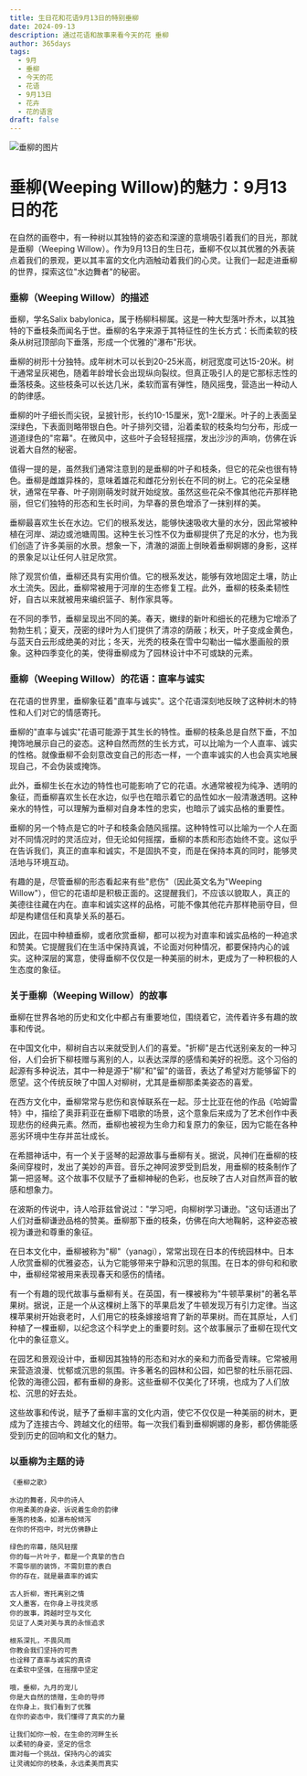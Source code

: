 ```yaml
---
title: 生日花和花语9月13日的特别垂柳
date: 2024-09-13
description: 通过花语和故事来看今天的花 垂柳
author: 365days
tags:
  - 9月
  - 垂柳
  - 今天的花
  - 花语
  - 9月13日
  - 花卉
  - 花的语言
draft: false
---
```



![垂柳的图片](https://cdn.pixabay.com/photo/2020/03/24/18/05/weeping-willow-4964961_1280.jpg#center#center)


# 垂柳(Weeping Willow)的魅力：9月13日的花

在自然的画卷中，有一种树以其独特的姿态和深邃的意境吸引着我们的目光，那就是垂柳（Weeping Willow）。作为9月13日的生日花，垂柳不仅以其优雅的外表装点着我们的景观，更以其丰富的文化内涵触动着我们的心灵。让我们一起走进垂柳的世界，探索这位"水边舞者"的秘密。

### 垂柳（Weeping Willow）的描述

垂柳，学名Salix babylonica，属于杨柳科柳属。这是一种大型落叶乔木，以其独特的下垂枝条而闻名于世。垂柳的名字来源于其特征性的生长方式：长而柔软的枝条从树冠顶部向下垂落，形成一个优雅的"瀑布"形状。

垂柳的树形十分独特。成年树木可以长到20-25米高，树冠宽度可达15-20米。树干通常呈灰褐色，随着年龄增长会出现纵向裂纹。但真正吸引人的是它那标志性的垂落枝条。这些枝条可以长达几米，柔软而富有弹性，随风摇曳，营造出一种动人的韵律感。

垂柳的叶子细长而尖锐，呈披针形，长约10-15厘米，宽1-2厘米。叶子的上表面呈深绿色，下表面则略带银白色。叶子排列交错，沿着柔软的枝条均匀分布，形成一道道绿色的"帘幕"。在微风中，这些叶子会轻轻摇摆，发出沙沙的声响，仿佛在诉说着大自然的秘密。

值得一提的是，虽然我们通常注意到的是垂柳的叶子和枝条，但它的花朵也很有特色。垂柳是雌雄异株的，意味着雄花和雌花分别长在不同的树上。它的花朵呈穗状，通常在早春、叶子刚刚萌发时就开始绽放。虽然这些花朵不像其他花卉那样艳丽，但它们独特的形态和生长时间，为早春的景色增添了一抹别样的美。

垂柳最喜欢生长在水边。它们的根系发达，能够快速吸收大量的水分，因此常被种植在河岸、湖边或池塘周围。这种生长习性不仅为垂柳提供了充足的水分，也为我们创造了许多美丽的水景。想象一下，清澈的湖面上倒映着垂柳婀娜的身影，这样的景象足以让任何人驻足欣赏。

除了观赏价值，垂柳还具有实用价值。它的根系发达，能够有效地固定土壤，防止水土流失。因此，垂柳常被用于河岸的生态修复工程。此外，垂柳的枝条柔韧性好，自古以来就被用来编织篮子、制作家具等。

在不同的季节，垂柳呈现出不同的美。春天，嫩绿的新叶和细长的花穗为它增添了勃勃生机；夏天，茂密的绿叶为人们提供了清凉的荫蔽；秋天，叶子变成金黄色，与蓝天白云形成绝美的对比；冬天，光秃的枝条在雪中勾勒出一幅水墨画般的景象。这种四季变化的美，使得垂柳成为了园林设计中不可或缺的元素。

### 垂柳（Weeping Willow）的花语：直率与诚实

在花语的世界里，垂柳象征着"直率与诚实"。这个花语深刻地反映了这种树木的特性和人们对它的情感寄托。

垂柳的"直率与诚实"花语可能源于其生长的特性。垂柳的枝条总是自然下垂，不加掩饰地展示自己的姿态。这种自然而然的生长方式，可以比喻为一个人直率、诚实的性格。就像垂柳不会刻意改变自己的形态一样，一个直率诚实的人也会真实地展现自己，不会伪装或掩饰。

此外，垂柳生长在水边的特性也可能影响了它的花语。水通常被视为纯净、透明的象征，而垂柳喜欢生长在水边，似乎也在暗示着它的品性如水一般清澈透明。这种亲水的特性，可以理解为垂柳对自身本性的忠实，也暗示了诚实品格的重要性。

垂柳的另一个特点是它的叶子和枝条会随风摇摆。这种特性可以比喻为一个人在面对不同情况时的灵活应对，但无论如何摇摆，垂柳的本质和形态始终不变。这似乎在告诉我们，真正的直率和诚实，不是固执不变，而是在保持本真的同时，能够灵活地与环境互动。

有趣的是，尽管垂柳的形态看起来有些"悲伤"（因此英文名为"Weeping Willow"），但它的花语却是积极正面的。这提醒我们，不应该以貌取人，真正的美德往往藏在内在。直率和诚实这样的品格，可能不像其他花卉那样艳丽夺目，但却是构建信任和真挚关系的基石。

因此，在园中种植垂柳，或者欣赏垂柳，都可以视为对直率和诚实品格的一种追求和赞美。它提醒我们在生活中保持真诚，不论面对何种情况，都要保持内心的诚实。这种深层的寓意，使得垂柳不仅仅是一种美丽的树木，更成为了一种积极的人生态度的象征。

### 关于垂柳（Weeping Willow）的故事

垂柳在世界各地的历史和文化中都占有重要地位，围绕着它，流传着许多有趣的故事和传说。

在中国文化中，柳树自古以来就受到人们的喜爱。"折柳"是古代送别亲友的一种习俗，人们会折下柳枝赠与离别的人，以表达深厚的感情和美好的祝愿。这个习俗的起源有多种说法，其中一种是源于"柳"和"留"的谐音，表达了希望对方能够留下的愿望。这个传统反映了中国人对柳树，尤其是垂柳那柔美姿态的喜爱。

在西方文化中，垂柳常常与悲伤和哀悼联系在一起。莎士比亚在他的作品《哈姆雷特》中，描绘了奥菲莉亚在垂柳下唱歌的场景，这个意象后来成为了艺术创作中表现悲伤的经典元素。然而，垂柳也被视为生命力和复原力的象征，因为它能在各种恶劣环境中生存并茁壮成长。

在希腊神话中，有一个关于竖琴的起源故事与垂柳有关。据说，风神们在垂柳的枝条间穿梭时，发出了美妙的声音。音乐之神阿波罗受到启发，用垂柳的枝条制作了第一把竖琴。这个故事不仅赋予了垂柳神秘的色彩，也反映了古人对自然声音的敏感和想象力。

在波斯的传说中，诗人哈菲兹曾说过："学习吧，向柳树学习谦逊。"这句话道出了人们对垂柳谦逊品格的赞美。垂柳那下垂的枝条，仿佛在向大地鞠躬，这种姿态被视为谦逊和尊重的象征。

在日本文化中，垂柳被称为"柳"（yanagi），常常出现在日本的传统园林中。日本人欣赏垂柳的优雅姿态，认为它能够带来宁静和沉思的氛围。在日本的俳句和和歌中，垂柳经常被用来表现春天和感伤的情绪。

有一个有趣的现代故事与垂柳有关。在英国，有一棵被称为"牛顿苹果树"的著名苹果树。据说，正是一个从这棵树上落下的苹果启发了牛顿发现万有引力定律。当这棵苹果树开始衰老时，人们用它的枝条嫁接培育了新的苹果树。而在其原址，人们种植了一棵垂柳，以纪念这个科学史上的重要时刻。这个故事展示了垂柳在现代文化中的象征意义。

在园艺和景观设计中，垂柳因其独特的形态和对水的亲和力而备受青睐。它常被用来营造浪漫、忧郁或沉思的氛围。许多著名的园林和公园，如巴黎的杜乐丽花园、伦敦的海德公园，都有垂柳的身影。这些垂柳不仅美化了环境，也成为了人们放松、沉思的好去处。

这些故事和传说，赋予了垂柳丰富的文化内涵，使它不仅仅是一种美丽的树木，更成为了连接古今、跨越文化的纽带。每一次我们看到垂柳婀娜的身影，都仿佛能感受到历史的回响和文化的魅力。

### 以垂柳为主题的诗


```
《垂柳之歌》

水边的舞者，风中的诗人
你用柔美的身姿，诉说着生命的韵律
垂落的枝条，如瀑布般倾泻
在你的怀抱中，时光仿佛静止

绿色的帘幕，随风轻摆
你的每一片叶子，都是一个真挚的告白
不需华丽的装饰，不需刻意的表白
你的存在，就是最直率的诚实

古人折柳，寄托离别之情
文人墨客，在你身上寻找灵感
你的故事，跨越时空与文化
见证了人类对美与真的永恒追求

根系深扎，不畏风雨
你教会我们坚持的可贵
也诠释了直率与诚实的真谛
在柔软中坚强，在摇摆中坚定

哦，垂柳，九月的宠儿
你是大自然的馈赠，生命的导师
在你身上，我们看到了优雅
在你的姿态中，我们懂得了真实的力量

让我们如你一般，在生命的河畔生长
以柔韧的身姿，坚定的信念
面对每一个挑战，保持内心的诚实
让灵魂如你的枝条，永远柔美而真实
```
